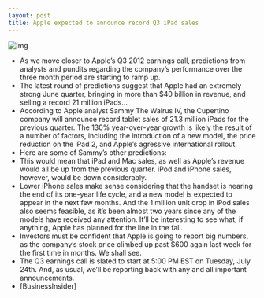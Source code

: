 ```yaml
---
layout: post
title: Apple expected to announce record Q3 iPad sales
---
```

![img](http://media.idownloadblog.com/wp-content/uploads/2012/06/Apple-store-Nanjing-East-China-exterior-001.jpg)
* As we move closer to Apple’s Q3 2012 earnings call, predictions from analysts and pundits regarding the company’s performance over the three month period are starting to ramp up.
* The latest round of predictions suggest that Apple had an extremely strong June quarter, bringing in more than $40 billion in revenue, and selling a record 21 million iPads…
* According to Apple analyst Sammy The Walrus IV, the Cupertino company will announce record tablet sales of 21.3 million iPads for the previous quarter. The 130% year-over-year growth is likely the result of a number of factors, including the introduction of a new model, the price reduction on the iPad 2, and Apple’s agressive international rollout.
* Here are some of Sammy’s other predictions:
* This would mean that iPad and Mac sales, as well as Apple’s revenue would all be up from the previous quarter. iPod and iPhone sales, however, would be down considerably.
* Lower iPhone sales make sense considering that the handset is nearing the end of its one-year life cycle, and a new model is expected to appear in the next few months. And the 1 million unit drop in iPod sales also seems feasible, as it’s been almost two years since any of the models have received any attention. It’ll be interesting to see what, if anything, Apple has planned for the line in the fall.
* Investors must be confident that Apple is going to report big numbers, as the company’s stock price climbed up past $600 again last week for the first time in months. We shall see.
* The Q3 earnings call is slated to start at 5:00 PM EST on Tuesday, July 24th. And, as usual, we’ll be reporting back with any and all important announcements.
* [BusinessInsider]

